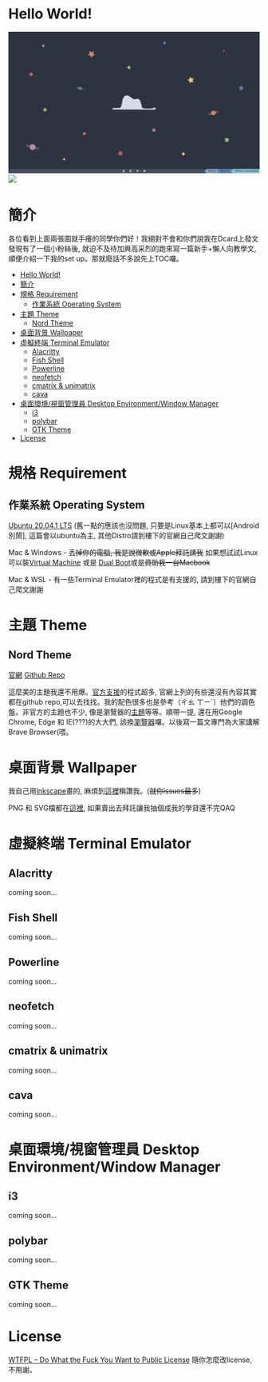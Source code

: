 <a name="hello-world"></a>
# Hello World!
![](https://github.com/whkelvin/MyUbuntuSetUp/blob/master/Pictures/ubuntu.png)
![](https://github.com/whkelvin/MyUbuntuSetUp/blob/master/Pictures/ubuntu.gif)

<a name="intro"></a>
# 簡介
各位看到上面兩張圖就手癢的同學你們好！我絕對不會和你們說我在Dcard上發文發現有了一個小粉絲後, 就迫不及待加興高采烈的跑來寫一篇新手+懶人向教學文, 順便介紹一下我的set up。那就廢話不多說先上TOC囉。

- [Hello World!](#hello-world)
- [簡介](#intro)
- [規格 Requirement](#requirement)
  * [作業系統 Operating System](#operating-system)
- [主題 Theme](#theme)
  * [Nord Theme](#nord-theme)
- [桌面背景 Wallpaper](#wallpaper)
- [虛擬終端 Terminal Emulator](#terminal-emulator)
  * [Alacritty](#alacritty)
  * [Fish Shell](#fish-shell)
  * [Powerline](#powerline)
  * [neofetch](#neofetch)
  * [cmatrix & unimatrix](#cmatrix-unimatrix)
  * [cava](#cava)
- [桌面環境/視窗管理員 Desktop Environment/Window Manager](#desktop-environment-window-manager)
  * [i3](#i3)
  * [polybar](#polybar)
  * [GTK Theme](#gtk-theme)
- [License](#license)


<a name="requirement"></a>
# 規格 Requirement

<a name="operating-system"></a>
## 作業系統 Operating System
[Ubuntu 20.04.1 LTS](https://ubuntu.com/download/desktop) (舊一點的應該也沒問題, 只要是Linux基本上都可以[Android 別鬧], 這篇會以ubuntu為主, 其他Distro請到樓下的官網自己爬文謝謝)

Mac & Windows - ~~丟掉你的電腦, 我是說微軟或Apple拜託請我~~ 如果想試試Linux可以裝[Virtual Machine](https://www.virtualbox.org/) 或是 [Dual Boot](https://zh.wikipedia.org/wiki/%E5%A4%9A%E9%87%8D%E5%BC%95%E5%AF%BC)或是~~資助我一台Macbook~~

Mac & WSL - 有一些Terminal Emulator裡的程式是有支援的, 請到樓下的官網自己爬文謝謝
<a name="theme"></a>
# 主題 Theme

<a name="nord-theme"></a>
## Nord Theme
[官網](https://www.nordtheme.com/ports)
[Github Repo](https://github.com/arcticicestudio/nord)

這麼美的主題我還不用爆。[官方支援](https://www.nordtheme.com/ports)的程式超多, 官網上列的有些還沒有內容其實都在github repo,可以去找找。我的配色很多也是參考（ㄔㄠ ㄒㄧˊ）他們的調色盤。非官方的主題也不少, 像是瀏覽器的[主題](https://chrome.google.com/webstore/detail/nord/abehfkkfjlplnjadfcjiflnejblfmmpj/reviews)等等。順帶一提, 還在用Google Chrome, Edge 和 IE(???)的大大們, 該換[瀏覽器](https://brave.com/)囉。以後寫一篇文專門為大家講解Brave Browser(喂。

<a name="wallpaper"></a>
# 桌面背景 Wallpaper
我自己用[Inkscape](https://inkscape.org/)畫的, 麻煩到[這裡](https://github.com/whkelvin/MyUbuntuSetUp/issues)稱讚我。(~~就你issues最多~~)

PNG 和 SVG檔都在[這裡](https://github.com/whkelvin/MyUbuntuSetUp/tree/master/Pictures), 如果賣出去拜託讓我抽個成我的學貸還不完QAQ

<a name="terminal-emulator"></a>
# 虛擬終端 Terminal Emulator

<a name="alacritty"></a>
## Alacritty
coming soon...

<a name="fish-shell"></a>
## Fish Shell
coming soon...

<a name="powerline"></a>
## Powerline
coming soon...

<a name="neofetch"></a>
## neofetch
coming soon...

<a name="cmatrix-unimatrix"></a>
## cmatrix & unimatrix
coming soon...

<a name="cava"></a>
## cava
coming soon...

<a name="desktop-environment-window-manager"></a>
# 桌面環境/視窗管理員 Desktop Environment/Window Manager

<a name="i3"></a>
## i3
coming soon...

<a name="polybar"></a>
## polybar
coming soon...

<a name="gtk-theme"></a>
## GTK Theme
coming soon...

<a name="license"></a>
# License
[WTFPL – Do What the Fuck You Want to Public License](http://www.wtfpl.net/)
隨你怎麼改license, 不用謝。


